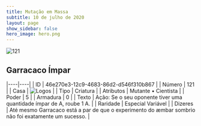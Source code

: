 ```yaml
---
title: Mutação em Massa
subtitle: 10 de julho de 2020
layout: page
show_sidebar: false
hero_image: hero.png
---
```


![121](https://cdn.keyforgegame.com/media/card_front/pt/479_121_46F9MVPJ46R4_pt.png)

## Garracaco Ímpar

|----|----|
| ID | 46e270e3-12c9-4683-86d2-d546f310b867 |
| Número | 121 |
| Casa | ![Logos](https://archonarcana.com/images/thumb/c/ce/Logos.png/22px-Logos.png "Logos") |
| Tipo | Criatura |
| Atributos | Mutante • Cientista |
| Poder | 5 |
| Armadura | 0 |
| Texto | Ação: Se o seu oponente tiver uma quantidade ímpar de A, roube 1 A. |
| Raridade | Especial Variável |
| Dizeres | Até mesmo Garracaco está a par de que   o experimento do æmbar sombrio não foi   exatamente um sucesso. |
